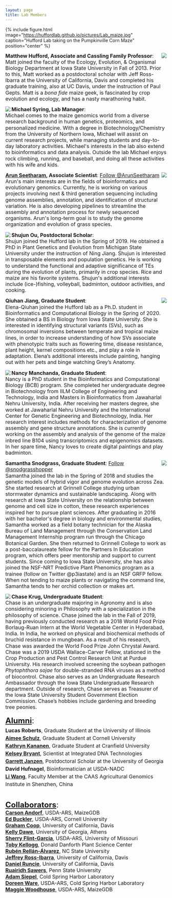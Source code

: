 ```yaml
---
layout: page
title: Lab Members
---
```


{% include figure.html image="https://huffordlab.github.io/pictures/Lab_maize.jpg" caption="Hufford Lab taking on the Pumpkinville Corn Maze" position="center" %}


<p style="line-height:1.2"><img src="https://huffordlab.github.io/pictures/Hufford_photo_shadow.png" align="right"><font size="3"><b>Matthew Hufford, Associate and Cassling Family Professor</b>: <br>
Matt joined the faculty of the Ecology, Evolution, & Organismal Biology Department at Iowa State University in Fall of 2013. Prior to this, Matt worked as a postdoctoral scholar with Jeff Ross-Ibarra at the University of California, Davis and completed his graduate training, also at UC Davis, under the instruction of Paul Gepts. Matt is a <i>bona fide</i> maize geek, is fascinated by crop evolution and ecology, and has a nasty marathoning habit.</font></p>


<p style="line-height:1.2"><img src="https://huffordlab.github.io/pictures/Michael.jpg" align="left"><font size="3"><b>Michael Syring, Lab Manager</b>: <br>
Michael comes to the maize genomics world from a diverse research background in human genetics, proteomics, and personalized medicine. With a degree in Biotechnology/Chemistry from the University of Northern Iowa, Michael will assist on current research projects, while managing students and day-to-day laboratory activities. Michael's interests in the lab also extend to bioinformatics and data analysis. Outside the lab Michael enjoys rock climbing, running, and baseball, and doing all these activities with his wife and kids.</font></p>

<p style="line-height:1.2"><img src="https://huffordlab.github.io/pictures/Arunred.jpg" align="right"><font size="3"><b><a href="https://aseetharam.github.io" target="_blank" >Arun Seetharam</a>, Associate Scientist</b>: <a href="https://twitter.com/ArunSeetharam?ref_src=twsrc%5Etfw" class="twitter-follow-button" data-show-count="false">Follow @ArunSeetharam</a><script async src="https://platform.twitter.com/widgets.js" charset="utf-8"></script> <br>
Arun's main interests are in the fields of bioinformatics and evolutionary genomics. Currently, he is working on various projects involving next & third generation sequencing including genome assemblies, annotation, and identification of structural variation. He is also developing pipelines to streamline the assembly and annotation process for newly sequenced organisms. Arun's long-term goal is to study the genome organization and evolution of grass species.</font></p>

<p style="line-height:1.2"><img src="https://huffordlab.github.io/pictures/Shujunred.jpg" align="left"><font size="3"><b>Shujun Ou, Postdoctoral Scholar</b>: <br> Shujun joined the Hufford lab in the Spring of 2019. He obtained a PhD in Plant Genetics and Evolution from Michigan State University under the instruction of Ning Jiang. Shujun is interested in transposable elements and population genetics. He is working to understand the functional and adaptive significance of TEs during the evolution of plants, primarily in crop species. Rice and maize are his favorite systems. Shujun's additional interests include (ice-)fishing, volleyball, badminton, outdoor activities, and cooking.</font></p>

<p style="line-height:1.2"><img src="https://huffordlab.github.io/pictures/Elenared2.jpg" align="right"><font size="3"><b>Qiuhan Jiang, Graduate Student</b>: <br>
Elena-Qiuhan joined the Hufford lab as a Ph.D. student in Bioinformatics and Computational Biology in the Spring of 2020. She obtained a BS in Biology from Iowa State University. She is interested in identifying structural variants (SVs), such as chromosomal inversions between temperate and tropical maize lines, in order to increase understanding of how SVs associate with phenotypic traits such as flowering time, disease resistance, plant height, kernel compositions etc., and play a role in adaptation. Elena’s additional interests include painting, hanging out with her pets and binge watching Grey’s Anatomy.</font></p>

<p style="line-height:1.2"><img src="https://huffordlab.github.io/pictures/nancy.png" align="left"><font size="3"><b>Nancy Manchanda, Graduate Student</b>: <br>
Nancy is a PhD student in the Bioinformatics and Computational Biology (BCB) program. She completed her undergraduate degree in Biotechnology from IILM College of Engineering and Technology, India and Masters in Bioinformatics from Jawaharlal Nehru University, India. After receiving her masters degree, she worked at Jawaharlal Nehru University and the International Center for Genetic Engineering and Biotechnology, India. Her research interest includes methods for characterization of genome assembly and gene structure annotations. She is currently working on the assembly and analysis of the genome of the maize inbred line B104 using transcriptomics and epigenomics datasets. In her spare time, Nancy loves to create digital paintings and play badminton.</font></p>

<p style="line-height:1.2"><img src="https://huffordlab.github.io/pictures/Samantha_reduced2.jpg" align="right"><font size="3"><b>Samantha Snodgrass, Graduate Student</b>: <a href="https://twitter.com/snodgrasshopper?ref_src=twsrc%5Etfw" class="twitter-follow-button" data-show-count="false">Follow @snodgrasshopper</a><script async src="https://platform.twitter.com/widgets.js" charset="utf-8"></script><br>
Samantha joined the lab in the Spring of 2018 and studies the genetic models of hybrid vigor and genome evolution across Zea. She started research at Grinnell College studying urban stormwater dynamics and sustainable landscaping. Along with research at Iowa State University on the relationship between genome and cell size in cotton, these research experiences inspired her to pursue plant sciences. After graduating in 2016 with her bachelor's degree in biology and environmental studies, Samantha worked as a field botany technician for the Alaska Bureau of Land Management through the Conservation Land Management Internship program run through the Chicago Botanical Garden. She then returned to Grinnell College to work as a post-baccalaureate fellow for the Partners In Education program, which offers peer mentorship and support to current students. Since coming to Iowa State University, she has also joined the NSF-NRT Predictive Plant Phenomics program as a trainee (follow on Twitter @p3iastate) and is an NSF GRFP fellow. When not tending to maize plants or navigating the command line, Samantha tends to her orchid collection or makes art.</font></p>

<p style="line-height:1.2"><img src="https://huffordlab.github.io/pictures/Chase.jpg" align="left"><font size="3"><b>Chase Krug, Undergraduate Student</b>:<br>
Chase is an undergraduate majoring in Agronomy and is also considering minoring in Philosophy with a specialization in the philosophy of science. Chase joined the lab in the Fall of 2019, having previously conducted research as a 2018 World Food Prize Borlaug-Ruan Intern at the World Vegetable Center in Hyderabad, India. In India, he worked on physical and biochemical methods of bruchid resistance in mungbean. As a result of his research, Chase was awarded the World Food Prize John Chrystal Award. Chase was a 2019 USDA Wallace-Carver Fellow, stationed in the Crop Production and Pest Control Research Unit at Purdue University. His research involved screening the soybean pathogen <i>Phytophthora sojae</i> for double-stranded RNA viruses as a method of biocontrol. Chase also serves as an Undergraduate Research Ambassador through the Iowa State Undergraduate Research department. Outside of research, Chase serves as Treasurer of the Iowa State University Student Government Election Commission. Chase’s hobbies include gardening and breeding tree peonies.

<br>

<p style="line-height:1.5"><font size="5"><b><u>Alumni</u></b>:<br></font>
<font size="3"><b>Lucas Roberts</b>, Graduate Student at the University of Illinois<br>
<b><a href="https://www.maizegenetics.net/aimeeschulz">Aimee Schulz</a></b>, Graduate Student at Cornell University<br>
<b><a href="https://www.linkedin.com/in/kathryn-kananen-85352b109">Kathryn Kananen</a></b>, Graduate Student at Cranfield University <br>
<b><a href="https://www.linkedin.com/in/kelsey-bryant-8b468112a">Kelsey Bryant</a></b>, Scientist at Integrated DNA Technologies<br>
<b><a href="http://www.theburkelab.org/publications/">Garrett Janzen</a></b>, Postdoctoral Scholar at the University of Georgia <br>
<b>David Hufnagel</b>, Bioinformatician at USDA-NADC<br>
<b><a href="http://agis.caas.cn/en/index.htm">Li Wang</a></b>, Faculty Member at the CAAS Agricultural Genomics Institute in Shenzhen, China<br></font>
<br>

<font size="5"><b><u>Collaborators</u></b>:<br></font>
<font size="3"><b><a href="https://www.maizegdb.org/">Carson Andorf</a></b>, USDA-ARS, MaizeGDB<br>
<b><a href="https://www.maizegenetics.net">Ed Buckler</a></b>, USDA-ARS, Cornell University<br>
<b><a href="https://gcbias.org">Graham Coop</a></b>, University of California, Davis<br>
<b><a href="https://www.dawelab.org">Kelly Dawe</a></b>, University of Georgia, Athens<br>
<b><a href="http://web.missouri.edu/~flint-garcias/">Sherry Flint-Garcia</a></b>, USDA-ARS, University of Missouri<br>
<b><a href="http://kellogglab.weebly.com/people.html">Toby Kellogg</a></b>, Donald Danforth Plant Science Center<br>
<b><a href="https://www.rrlab.org">Rubén Rellán-Álvarez</a></b>, NC State University<br>
<b><a href="https://www.rilab.org">Jeffrey Ross-Ibarra</a></b>, University of California, Davis<br>
<b><a href="https://runcielab.ucdavis.edu">Daniel Runcie</a></b>, University of California, Davis<br>
<b><a href="https://plantscience.psu.edu/directory/rjs6686">Ruairidh Sawers</a></b>, Penn State University<br>
<b><a href="http://siepellab.labsites.cshl.edu/">Adam Siepel</a></b>, Cold Spring Harbor Laboratory<br>
<b><a href="http://www.warelab.org/">Doreen Ware</a></b>, USDA-ARS, Cold Spring Harbor Laboratory<br>
<b><a href="https://www.maizegdb.org/">Maggie Woodhouse</a></b>, USDA-ARS, MaizeGDB<br></font></p>
